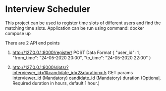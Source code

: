 # Interview Scheduler
This project can be used to register time slots of different users and find the matching time slots.
Application can be run using command: docker compose up

There are 2 API end points

1. http://127.0.0.1:8000/register/
    POST Data Format
      {
        "user_id": 1,
        "from_time": "24-05-2020 20:00",
        "to_time": "24-05-2020 22:00"
      }
      
2. http://127.0.0.1:8000/slots/?interviewer_id=1&candidate_id=2&duration=.5
    GET params
      interviewer_id (Mandatory)
      candidate_id (Mandatory)
      duration (Optional, Required duration in hours, default 1 hour.)
    
